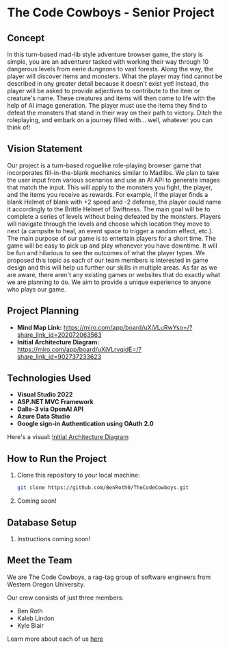 # The Code Cowboys - Senior Project

## Concept
In this turn-based mad-lib style adventure browser game, the story is simple, you are an adventurer tasked with working their way through 10 dangerous levels from eerie dungeons to vast forests. Along the way, the player will discover items and monsters. What the player may find cannot be described in any greater detail because it doesn't exist yet! Instead, the player will be asked to provide adjectives to contribute to the item or creature's name. These creatures and items will then come to life with the help of AI image generation. The player must use the items they find to defeat the monsters that stand in their way on their path to victory. Ditch the roleplaying, and embark on a journey filled with... well, whatever you can think of!

## Vision Statement
Our project is a turn-based roguelike role-playing browser game that incorporates fill-in-the-blank mechanics similar to Madlibs.
We plan to take the user input from various scenarios and use an AI API to generate images that match the input. This will apply 
to the monsters you fight, the player, and the items you receive as rewards. For example, if the player finds a blank Helmet 
of blank with +2 speed and -2 defense, the player could name it accordingly to the Brittle Helmet of Swiftness. The main goal
will be to complete a series of levels without being defeated by the monsters. Players will navigate through the levels
and choose which location they move to next (a campsite to heal, an event space to trigger a random effect, etc.). The main purpose
of our game is to entertain players for a short time. The game will be easy to pick up and play whenever you have downtime. It will 
be fun and hilarious to see the outcomes of what the player types. We proposed this topic as each of our team members is interested 
in game design and this will help us further our skills in multiple areas. As far as we are aware, there aren't any 
existing games or websites that do exactly what we are planning to do. We aim to provide a unique experience to anyone who plays 
our game.

## Project Planning
- **Mind Map Link:** https://miro.com/app/board/uXjVLuRwYso=/?share_link_id=202072063563
- **Initial Architecture Diagram:** https://miro.com/app/board/uXjVLrvqidE=/?share_link_id=902737233623

## Technologies Used
- **Visual Studio 2022**
- **ASP.NET MVC Framework**
- **Dalle-3 via OpenAI API**
- **Azure Data Studio**
- **Google sign-in Authentication using OAuth 2.0**

Here's a visual: [Initial Architecture Diagram](https://miro.com/app/board/uXjVLrvqidE=/?share_link_id=902737233623)

## How to Run the Project
1. Clone this repository to your local machine:
     ```sh
     git clone https://github.com/BenRoth0/TheCodeCowboys.git
     ```
2. Coming soon!

## Database Setup
1. Instructions coming soon!

## Meet the Team
We are The Code Cowboys, a rag-tag group of software engineers from Western Oregon University.

Our crew consists of just three members: 
- Ben Roth
- Kaleb Lindon
- Kyle Blair

Learn more about each of us [here](CONTRIBUTORS.md)
